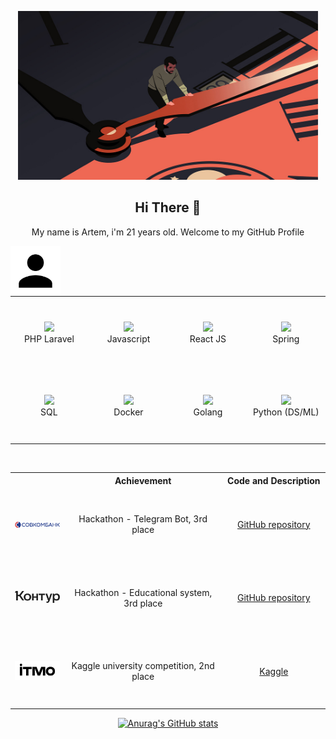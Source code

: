 <p align="center">
    <img src="images/header.jpg" width="480"/>
</p>

<h2 align="center">Hi There 👋</h2>
<p align="center" >My name is Artem, i'm 21 years old. Welcome to my GitHub Profile</p>

<img align="left" src="images/account.png" height="80px"/>

<br>

<div align="center">
    <table width="560">
        <tr>
            <td align="center" width="140" height="112.43">
                <img src="https://cdn.jsdelivr.net/gh/devicons/devicon/icons/laravel/laravel-original.svg" width="65px"/>
                <br /> PHP Laravel
            </td>
            <td align="center" width="140" height="112.43">
                <img src="https://cdn.jsdelivr.net/gh/devicons/devicon/icons/javascript/javascript-original.svg" width="65px"/>
                <br /> Javascript
            </td>
            <td align="center" width="140" height="112.43">
                <img src="https://cdn.jsdelivr.net/gh/devicons/devicon/icons/react/react-original.svg" width="65px"/>
                <br /> React JS
            </td>
            <td align="center" width="140" height="112.43">
                <img src="https://cdn.jsdelivr.net/gh/devicons/devicon/icons/spring/spring-original.svg" width="65px"/>
                <br /> Spring
            </td>
        </tr>
        <tr>
            <td align="center" width="140" height="112.43">
                <img src="https://cdn.jsdelivr.net/gh/devicons/devicon/icons/postgresql/postgresql-original.svg" width="65px"/>
                <br /> SQL
            </td>
            <td align="center" width="140" height="112.43">
                <img src="https://cdn.jsdelivr.net/gh/devicons/devicon/icons/docker/docker-plain.svg" width="65px"/>
                <br /> Docker
            </td>
            <td align="center" width="140" height="112.43">
                <img src="https://cdn.jsdelivr.net/gh/devicons/devicon/icons/go/go-original.svg" width="65px"/>
                <br /> Golang
            </td>
            <td align="center" width="140" height="112.43">
                <img src="https://cdn.jsdelivr.net/gh/devicons/devicon/icons/python/python-original.svg" width="65px"/>
                <br /> Python (DS/ML)
            </td>
        </tr>
    </table>
</div>

<br>

<div align="center">
    <table>
        <tr>
            <th></th>
            <th>Achievement</th>
            <th>Code and Description</th>
        </tr>
        <tr>
            <td align="center" width="140" height="112.43">
                <img src="images/sovkombank.png" width="140px"/>
            </td>
            <td align="center" width="380" height="112.43">
                Hackathon - Telegram Bot, 3rd place
            </td>
            <td align="center" width="220" height="112.43">
                <a target="_blank" href="https://github.com/ITSamantha/adventure-league-2023">GitHub repository</a>
            </td>
        </tr>
        <tr>
            <td align="center" width="140" height="112.43">
                <img src="images/kontur.png" width="140px"/>
            </td>
            <td align="center" width="380" height="112.43">
                Hackathon - Educational system, 3rd place
            </td>
            <td align="center" width="220" height="112.43">
                <a target="_blank" href="https://github.com/uvuv-643/Hackathon_Urbathon">GitHub repository</a>
            </td>
        </tr>
        <tr>
            <td align="center" width="140" height="112.43">
                <img src="images/itmo.png" width="140px"/>
            </td>
            <td align="center" width="380" height="112.43">
                Kaggle university competition, 2nd place
            </td>
            <td align="center" width="220" height="112.43">
                <a target="_blank" href="https://www.kaggle.com/competitions/itmo-ml-bachelors-2023">Kaggle</a>
            </td>
        </tr>
    </table>
</div>

<div align="center">

[![Anurag's GitHub stats](https://github-readme-stats.vercel.app/api?username=uvuv-643)](https://github.com/anuraghazra/github-readme-stats)

</div>
